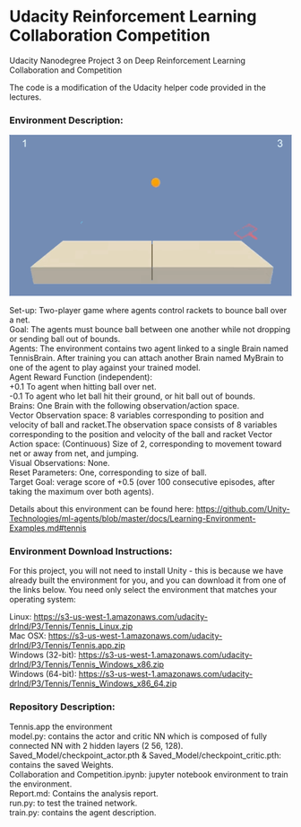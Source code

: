 # Udacity Reinforcement Learning Collaboration Competition
Udacity Nanodegree Project 3 on Deep Reinforcement Learning Collaboration and Competition

The code is a modification of the Udacity helper code provided in the lectures.

### Environment Description:

![Agent](./model_test.gif)  

Set-up: Two-player game where agents control rackets to bounce ball over a net.  
Goal: The agents must bounce ball between one another while not dropping or sending ball out of bounds.  
Agents: The environment contains two agent linked to a single Brain named TennisBrain. After training you can attach another Brain named MyBrain to one of the agent to play against your trained model.  
Agent Reward Function (independent):  
+0.1 To agent when hitting ball over net.  
-0.1 To agent who let ball hit their ground, or hit ball out of bounds.  
Brains: One Brain with the following observation/action space.  
Vector Observation space: 8 variables corresponding to position and velocity of ball and racket.The observation space consists of 8 variables corresponding to the position and velocity of the ball and racket
Vector Action space: (Continuous) Size of 2, corresponding to movement toward net or away from net, and jumping.  
Visual Observations: None.  
Reset Parameters: One, corresponding to size of ball.  
Target Goal: verage score of +0.5 (over 100 consecutive episodes, after taking the maximum over both agents).  

Details about this environment can be found here: https://github.com/Unity-Technologies/ml-agents/blob/master/docs/Learning-Environment-Examples.md#tennis  

### Environment Download Instructions:
For this project, you will not need to install Unity - this is because we have already built the environment for you, and you can download it from one of the links below. You need only select the environment that matches your operating system:  

Linux: https://s3-us-west-1.amazonaws.com/udacity-drlnd/P3/Tennis/Tennis_Linux.zip  
Mac OSX: https://s3-us-west-1.amazonaws.com/udacity-drlnd/P3/Tennis/Tennis.app.zip  
Windows (32-bit): https://s3-us-west-1.amazonaws.com/udacity-drlnd/P3/Tennis/Tennis_Windows_x86.zip  
Windows (64-bit): https://s3-us-west-1.amazonaws.com/udacity-drlnd/P3/Tennis/Tennis_Windows_x86_64.zip  

### Repository Description:

Tennis.app the environment  
model.py: contains the actor and critic NN which is composed of fully connected NN with 2 hidden layers (2  56, 128).  
Saved_Model/checkpoint_actor.pth & Saved_Model/checkpoint_critic.pth: contains the saved Weights.  
Collaboration and Competition.ipynb: jupyter notebook environment to train the environment.  
Report.md: Contains the analysis report.  
run.py: to test the trained network.  
train.py: contains the agent description.  
